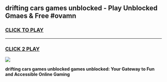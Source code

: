 
## drifting cars games unblocked - Play Unblocked Gmaes & Free #ovamn
<h3>
<a href="https://premium.freeplayer.one?title=drifting_cars_games_unblocked&ref=01M">CLICK TO PLAY</a></h3>
<hr>

<h3>
<a href="https://premium.freeplayer.one?title=drifting_cars_games_unblocked&ref=01M">CLICK 2 PLAY</a>
  
</h3>

<a href="https://premium.freeplayer.one?title=drifting_cars_games_unblocked&ref=01M"><img src="https://clearcache.store/games.png"></a>


**drifting cars games unblocked games unblocked: Your Gateway to Fun and Accessible Online Gaming**

